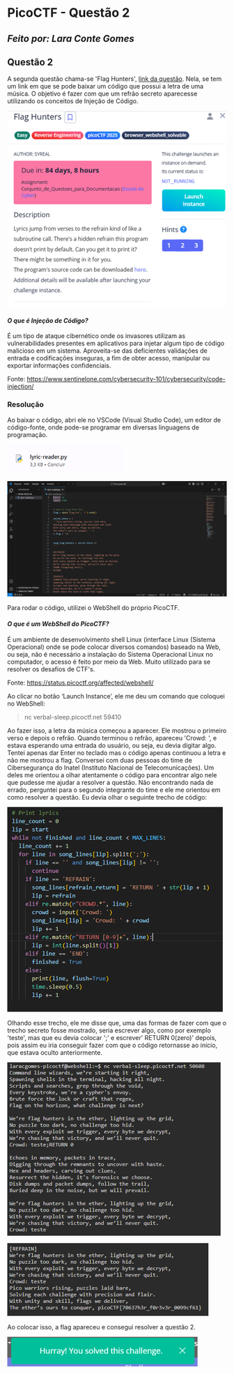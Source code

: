 # PicoCTF - Questão 2 
## _Feito por: Lara Conte Gomes_

## Questão 2
A segunda questão chama-se 'Flag Hunters', [link da questão](https://play.picoctf.org/practice/challenge/472). Nela, se tem um link em que se pode baixar um código que possui a letra de uma música. O objetivo é fazer com que um refrão secreto aparecesse utilizando os conceitos de Injeção de Código.

![Questão 2](https://github.com/lara-conte-gomes/escola_de_seguranca_cibernetica/blob/main/prints/Picture11.png?raw=true)

#### _O que é Injeção de Código?_
É um tipo de ataque cibernético onde os invasores utilizam as vulnerabilidades presentes em aplicativos para injetar algum tipo de código malicioso em um sistema. Aproveita-se das deficientes validações de entrada e codificações inseguras, a fim de obter acesso, manipular ou exportar informações confidenciais.

Fonte: https://www.sentinelone.com/cybersecurity-101/cybersecurity/code-injection/

### Resolução
Ao baixar o código, abri ele no VSCode (Visual Studio Code), um editor de código-fonte, onde pode-se programar em diversas linguagens de programação.

![Código baixado](https://github.com/lara-conte-gomes/escola_de_seguranca_cibernetica/blob/main/prints/Picture17.png?raw=true) 

![VSCode](https://github.com/lara-conte-gomes/escola_de_seguranca_cibernetica/blob/main/prints/Picture12.png?raw=true) 

Para rodar o código, utilizei o WebShell do próprio PicoCTF. 

#### _O que é um WebShell do PicoCTF?_
É um ambiente de desenvolvimento shell Linux (interface Linux (Sistema Operacional) onde se pode colocar diversos comandos) baseado na Web, ou seja, não é necessário a instalação do Sistema Operacional Linux no computador, o acesso é feito por meio da Web. Muito utilizado para se resolver os desafios de CTF's.

Fonte: https://status.picoctf.org/affected/webshell/

Ao clicar no botão  ‘Launch Instance’, ele me deu um comando que coloquei no WebShell:

> nc verbal-sleep.picoctf.net 59410

Ao fazer isso, a letra da música começou a aparecer. Ele mostrou o primeiro verso e depois o refrão. Quando terminou o refrão, apareceu 'Crowd: ', e estava esperando uma entrada do usuário, ou seja, eu devia digitar algo.
Tentei apenas dar Enter no teclado mas o código apenas continuou a letra e não me mostrou a flag.
Conversei com duas pessoas do time de Cibersegurança do Inatel (Instituto Nacional de Telecomunicações). Um deles me orientou a olhar atentamente o código para encontrar algo nele que pudesse me ajudar a resolver a questão.
Não encontrando nada de errado, perguntei para o segundo integrante do time e ele me orientou em como resolver a questão.
Eu devia olhar o seguinte trecho de código:

![Trecho código](https://github.com/lara-conte-gomes/escola_de_seguranca_cibernetica/blob/main/prints/Picture13.png?raw=true)  

Olhando esse trecho, ele me disse que, uma das formas de fazer com que o trecho secreto fosse mostrado, seria escrever algo, como por exemplo 'teste', mas que eu devia colocar ';' e escrever' RETURN 0(zero)' depois, pois assim eu iria conseguir fazer com que o código retornasse ao início, que estava oculto anteriormente.

![Música no WebShell](https://github.com/lara-conte-gomes/escola_de_seguranca_cibernetica/blob/main/prints/Picture14.png?raw=true)  

![Flag na música](https://github.com/lara-conte-gomes/escola_de_seguranca_cibernetica/blob/main/prints/Picture15.png?raw=true)   

Ao colocar isso, a flag apareceu e consegui resolver a questão 2.

![Resolução correta](https://github.com/lara-conte-gomes/escola_de_seguranca_cibernetica/blob/main/prints/Picture16.png?raw=true)  

